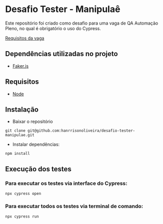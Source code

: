 # Desafio Tester - Manipulaê

Este repositório foi criado como desafio para uma vaga de QA Automação Pleno, no qual é obrigatório o uso do Cypress.

[Requisitos da vaga](https://github.com/manipulaeHealth/desafio-tester/blob/main/Readme.md)

## Dependências utilizadas no projeto

+ [Faker.js](https://fakerjs.dev/)

## Requisitos
+  [Node](https://nodejs.org/pt-br/)

## Instalação
+ Baixar o repositório
```text
git clone git@github.com:hanrrisonoliveira/desafio-tester-manipulae.git
```
+ Instalar dependências:
 
```
npm install
```

## Execução dos testes

### Para executar os testes via interface do Cypress:

```
npx cypress open
```
### Para executar todos os testes via terminal de comando: 

```
npx cypress run
```
